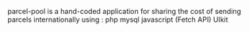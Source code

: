 parcel-pool is a hand-coded application for sharing the cost of sending parcels internationally using :
php
mysql
javascript (Fetch API)
UIkit
